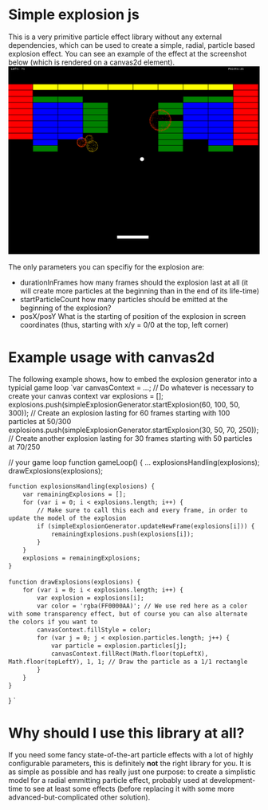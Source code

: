 # Simple explosion js
This is a very primitive particle effect library without any external dependencies, which can be used to create a simple, radial, particle based explosion effect. You can see an example of the effect at the screenshot below (which is rendered on a canvas2d element). 
![Example of the simple explosion effect](example.png)

The only parameters you can specifiy for the explosion are:
* durationInFrames how many frames should the explosion last at all (it will create more particles at the beginning than in the end of its life-time)
* startParticleCount how many particles should be emitted at the beginning of the explosion?
* posX/posY What is the starting of position of the explosion in screen coordinates (thus, starting with x/y = 0/0 at the top, left corner)

# Example usage with canvas2d
The following example shows, how to embed the explosion generator into a typicial game loop
`var canvasContext = ...; // Do whatever is necessary to create your canvas context
var explosions = [];
explosions.push(simpleExplosionGenerator.startExplosion(60, 100, 50, 300)); // Create an explosion lasting for 60 frames starting with 100 particles at 50/300
explosions.push(simpleExplosionGenerator.startExplosion(30, 50, 70, 250)); // Create another explosion lasting for 30 frames starting with 50 particles at 70/250

// your game loop
function gameLoop() {
    ...
    explosionsHandling(explosions);
    drawExplosions(explosions);

    function explosionsHandling(explosions) {
        var remainingExplosions = [];
        for (var i = 0; i < explosions.length; i++) {
            // Make sure to call this each and every frame, in order to update the model of the explosion
            if (simpleExplosionGenerator.updateNewFrame(explosions[i])) {
                remainingExplosions.push(explosions[i]);
            }
        }
        explosions = remainingExplosions;
    }

    function drawExplosions(explosions) {
        for (var i = 0; i < explosions.length; i++) {
            var explosion = explosions[i];
            var color = 'rgba(FF0000AA)'; // We use red here as a color with some transparency effect, but of course you can also alternate the colors if you want to
            canvasContext.fillStyle = color;
            for (var j = 0; j < explosion.particles.length; j++) {
                var particle = explosion.particles[j];
                canvasContext.fillRect(Math.floor(topLeftX), Math.floor(topLeftY), 1, 1; // Draw the particle as a 1/1 rectangle
            }
        }
    }
}
`

# Why should I use this library at all?
If you need some fancy state-of-the-art particle effects with a lot of highly configurable parameters, this is definitely **not** the right library for you. It is as simple as possible and has really just one purpose: to create a simplistic model for a radial emmitting particle effect, probably used at development-time to see at least some effects (before replacing it with some more advanced-but-complicated other solution). 
